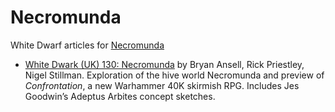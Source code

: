 # Necromunda
White Dwarf articles for [Necromunda](https://en.wikipedia.org/wiki/Necromunda)
* [White Dwark (UK) 130: Necromunda](/WDUK/WDUK190.md#necromunda--bryan-ansell-rick-priestley-nigel-stillman) by Bryan Ansell, Rick Priestley, Nigel Stillman. Exploration of the hive world Necromunda and preview of *Confrontation*, a new Warhammer 40K skirmish RPG. Includes Jes Goodwin’s Adeptus Arbites concept sketches.